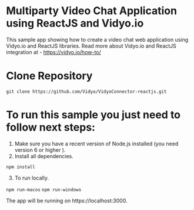 # Multiparty Video Chat Application using ReactJS and Vidyo.io

This sample app showing how to create a video chat web application using Vidyo.io and ReactJS libraries.
Read more about Vidyo.io and ReactJS integration at - https://vidyo.io/how-to/

# Clone Repository

`git clone https://github.com/Vidyo/VidyoConnector-reactjs.git`

# To run this sample you just need to follow next steps:

1. Make sure you have a recent version of Node.js installed (you need version 6 or higher ).
2. Install all dependencies.
 
 `npm install`
 
3. To run locally.
 
 `npm run-macos`
 `npm run-windows`

The app will be running on https://localhost:3000.
